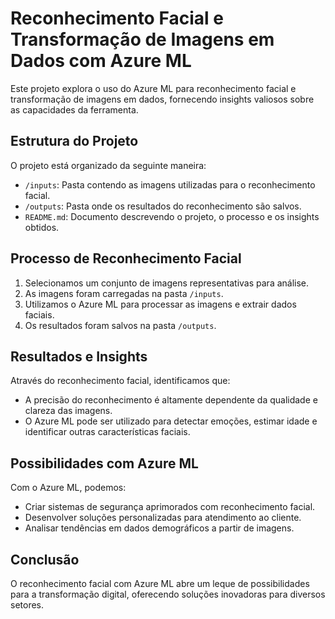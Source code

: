 # Reconhecimento Facial e Transformação de Imagens em Dados com Azure ML

Este projeto explora o uso do Azure ML para reconhecimento facial e transformação de imagens em dados, fornecendo insights valiosos sobre as capacidades da ferramenta.

## Estrutura do Projeto

O projeto está organizado da seguinte maneira:

- `/inputs`: Pasta contendo as imagens utilizadas para o reconhecimento facial.
- `/outputs`: Pasta onde os resultados do reconhecimento são salvos.
- `README.md`: Documento descrevendo o projeto, o processo e os insights obtidos.

## Processo de Reconhecimento Facial

1. Selecionamos um conjunto de imagens representativas para análise.
2. As imagens foram carregadas na pasta `/inputs`.
3. Utilizamos o Azure ML para processar as imagens e extrair dados faciais.
4. Os resultados foram salvos na pasta `/outputs`.

## Resultados e Insights

Através do reconhecimento facial, identificamos que:

- A precisão do reconhecimento é  altamente dependente da qualidade e clareza das imagens.
- O Azure ML pode ser utilizado para detectar emoções, estimar idade e identificar outras características faciais.

## Possibilidades com Azure ML

Com o Azure ML, podemos:

- Criar sistemas de segurança aprimorados com reconhecimento facial.
- Desenvolver soluções personalizadas para atendimento ao cliente.
- Analisar tendências em dados demográficos a partir de imagens.

## Conclusão

O reconhecimento facial com Azure ML abre um leque de possibilidades para a transformação digital, oferecendo soluções inovadoras para diversos setores.

